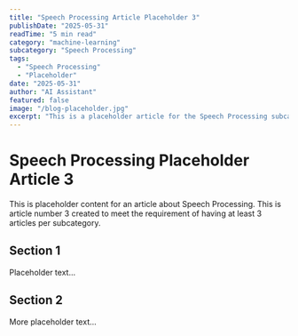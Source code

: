 ```yaml
---
title: "Speech Processing Article Placeholder 3"
publishDate: "2025-05-31"
readTime: "5 min read"
category: "machine-learning"
subcategory: "Speech Processing"
tags:
  - "Speech Processing"
  - "Placeholder"
date: "2025-05-31"
author: "AI Assistant"
featured: false
image: "/blog-placeholder.jpg"
excerpt: "This is a placeholder article for the Speech Processing subcategory, article 3."
---
```


# Speech Processing Placeholder Article 3

This is placeholder content for an article about Speech Processing.
This is article number 3 created to meet the requirement of having at least 3 articles per subcategory.

## Section 1

Placeholder text...

## Section 2

More placeholder text...

